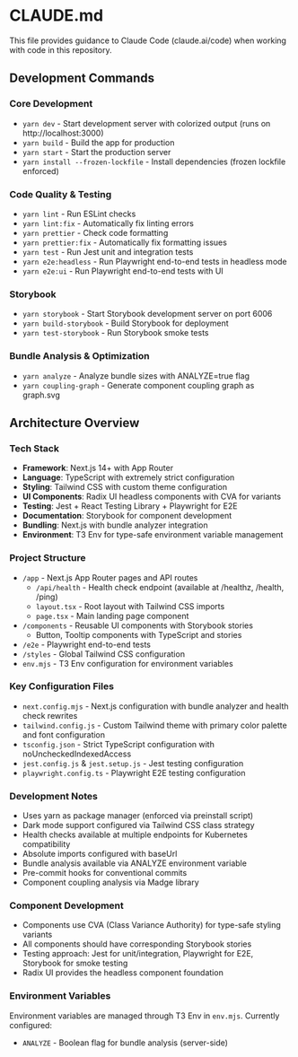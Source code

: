 # CLAUDE.md

This file provides guidance to Claude Code (claude.ai/code) when working with code in this repository.

## Development Commands

### Core Development
- `yarn dev` - Start development server with colorized output (runs on http://localhost:3000)
- `yarn build` - Build the app for production
- `yarn start` - Start the production server
- `yarn install --frozen-lockfile` - Install dependencies (frozen lockfile enforced)

### Code Quality & Testing
- `yarn lint` - Run ESLint checks
- `yarn lint:fix` - Automatically fix linting errors
- `yarn prettier` - Check code formatting
- `yarn prettier:fix` - Automatically fix formatting issues
- `yarn test` - Run Jest unit and integration tests
- `yarn e2e:headless` - Run Playwright end-to-end tests in headless mode
- `yarn e2e:ui` - Run Playwright end-to-end tests with UI

### Storybook
- `yarn storybook` - Start Storybook development server on port 6006
- `yarn build-storybook` - Build Storybook for deployment
- `yarn test-storybook` - Run Storybook smoke tests

### Bundle Analysis & Optimization
- `yarn analyze` - Analyze bundle sizes with ANALYZE=true flag
- `yarn coupling-graph` - Generate component coupling graph as graph.svg

## Architecture Overview

### Tech Stack
- **Framework**: Next.js 14+ with App Router
- **Language**: TypeScript with extremely strict configuration
- **Styling**: Tailwind CSS with custom theme configuration
- **UI Components**: Radix UI headless components with CVA for variants
- **Testing**: Jest + React Testing Library + Playwright for E2E
- **Documentation**: Storybook for component development
- **Bundling**: Next.js with bundle analyzer integration
- **Environment**: T3 Env for type-safe environment variable management

### Project Structure
- `/app` - Next.js App Router pages and API routes
  - `/api/health` - Health check endpoint (available at /healthz, /health, /ping)
  - `layout.tsx` - Root layout with Tailwind CSS imports
  - `page.tsx` - Main landing page component
- `/components` - Reusable UI components with Storybook stories
  - Button, Tooltip components with TypeScript and stories
- `/e2e` - Playwright end-to-end tests
- `/styles` - Global Tailwind CSS configuration
- `env.mjs` - T3 Env configuration for environment variables

### Key Configuration Files
- `next.config.mjs` - Next.js configuration with bundle analyzer and health check rewrites
- `tailwind.config.js` - Custom Tailwind theme with primary color palette and font configuration
- `tsconfig.json` - Strict TypeScript configuration with noUncheckedIndexedAccess
- `jest.config.js` & `jest.setup.js` - Jest testing configuration
- `playwright.config.ts` - Playwright E2E testing configuration

### Development Notes
- Uses yarn as package manager (enforced via preinstall script)
- Dark mode support configured via Tailwind CSS class strategy
- Health checks available at multiple endpoints for Kubernetes compatibility
- Absolute imports configured with baseUrl
- Bundle analysis available via ANALYZE environment variable
- Pre-commit hooks for conventional commits
- Component coupling analysis via Madge library

### Component Development
- Components use CVA (Class Variance Authority) for type-safe styling variants
- All components should have corresponding Storybook stories
- Testing approach: Jest for unit/integration, Playwright for E2E, Storybook for smoke testing
- Radix UI provides the headless component foundation

### Environment Variables
Environment variables are managed through T3 Env in `env.mjs`. Currently configured:
- `ANALYZE` - Boolean flag for bundle analysis (server-side)